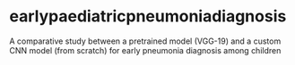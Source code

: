 # earlypaediatricpneumoniadiagnosis
A comparative study between a pretrained model (VGG-19) and a custom CNN model (from scratch) for early pneumonia diagnosis among children
